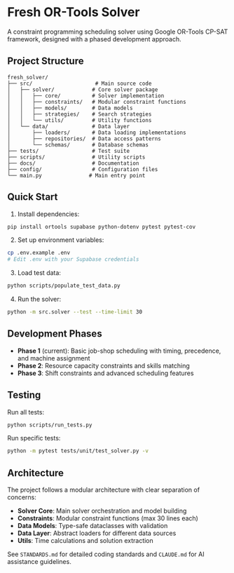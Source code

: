 # Fresh OR-Tools Solver

A constraint programming scheduling solver using Google OR-Tools CP-SAT framework, designed with a phased development approach.

## Project Structure

```
fresh_solver/
├── src/                    # Main source code
│   ├── solver/            # Core solver package
│   │   ├── core/          # Solver implementation
│   │   ├── constraints/   # Modular constraint functions
│   │   ├── models/        # Data models
│   │   ├── strategies/    # Search strategies
│   │   └── utils/         # Utility functions
│   └── data/              # Data layer
│       ├── loaders/       # Data loading implementations
│       ├── repositories/  # Data access patterns
│       └── schemas/       # Database schemas
├── tests/                 # Test suite
├── scripts/               # Utility scripts
├── docs/                  # Documentation
├── config/                # Configuration files
└── main.py               # Main entry point
```

## Quick Start

1. Install dependencies:
```bash
pip install ortools supabase python-dotenv pytest pytest-cov
```

2. Set up environment variables:
```bash
cp .env.example .env
# Edit .env with your Supabase credentials
```

3. Load test data:
```bash
python scripts/populate_test_data.py
```

4. Run the solver:
```bash
python -m src.solver --test --time-limit 30
```

## Development Phases

- **Phase 1** (current): Basic job-shop scheduling with timing, precedence, and machine assignment
- **Phase 2**: Resource capacity constraints and skills matching
- **Phase 3**: Shift constraints and advanced scheduling features

## Testing

Run all tests:
```bash
python scripts/run_tests.py
```

Run specific tests:
```bash
python -m pytest tests/unit/test_solver.py -v
```

## Architecture

The project follows a modular architecture with clear separation of concerns:

- **Solver Core**: Main solver orchestration and model building
- **Constraints**: Modular constraint functions (max 30 lines each)
- **Data Models**: Type-safe dataclasses with validation
- **Data Layer**: Abstract loaders for different data sources
- **Utils**: Time calculations and solution extraction

See `STANDARDS.md` for detailed coding standards and `CLAUDE.md` for AI assistance guidelines.